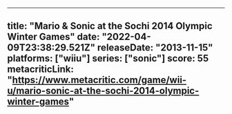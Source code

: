 
---
title: "Mario & Sonic at the Sochi 2014 Olympic Winter Games"
date: "2022-04-09T23:38:29.521Z"
releaseDate: "2013-11-15"
platforms: ["wiiu"]
series: ["sonic"]
score: 55
metacriticLink: "https://www.metacritic.com/game/wii-u/mario-sonic-at-the-sochi-2014-olympic-winter-games"
---
